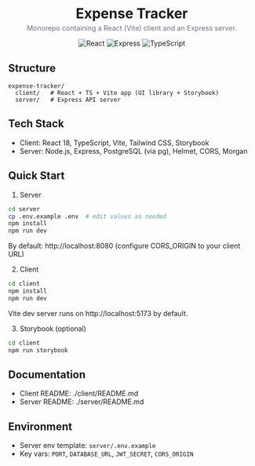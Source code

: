 <div align="center">
  <h1 style="margin-bottom: 0.25rem;">Expense Tracker</h1>
  <p style="margin-top: 0; color: #6b7280;">Monorepo containing a React (Vite) client and an Express server.</p>
  <p>
    <img alt="React" src="https://img.shields.io/badge/Client-React%20%2B%20Vite-61dafb?logo=react&logoColor=white" />
    <img alt="Express" src="https://img.shields.io/badge/Server-Express-000000?logo=express&logoColor=white" />
    <img alt="TypeScript" src="https://img.shields.io/badge/TypeScript-5-3178c6?logo=typescript&logoColor=white" />
  </p>
</div>

<h2>Structure</h2>

```
expense-tracker/
  client/   # React + TS + Vite app (UI library + Storybook)
  server/   # Express API server
```

<h2>Tech Stack</h2>

- Client: React 18, TypeScript, Vite, Tailwind CSS, Storybook
- Server: Node.js, Express, PostgreSQL (via pg), Helmet, CORS, Morgan

<h2>Quick Start</h2>

1) Server

```bash
cd server
cp .env.example .env  # edit values as needed
npm install
npm run dev
```

By default: http://localhost:8080 (configure CORS_ORIGIN to your client URL)

2) Client

```bash
cd client
npm install
npm run dev
```

Vite dev server runs on http://localhost:5173 by default.

3) Storybook (optional)

```bash
cd client
npm run storybook
```

<h2>Documentation</h2>

- Client README: ./client/README.md
- Server README: ./server/README.md

<h2>Environment</h2>

- Server env template: `server/.env.example`
- Key vars: `PORT`, `DATABASE_URL`, `JWT_SECRET`, `CORS_ORIGIN`

<!-- Project-specific contribution guidelines and CI/CD details live outside this file. -->